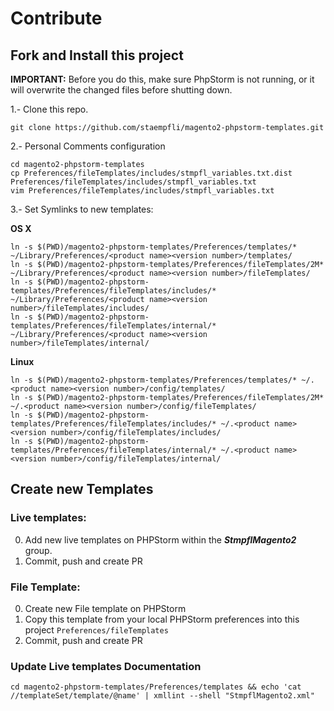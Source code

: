 # Contribute

## Fork and Install this project

**IMPORTANT:** Before you do this, make sure PhpStorm is not running, or it will overwrite the changed files before shutting down.

1.- Clone this repo.

```
git clone https://github.com/staempfli/magento2-phpstorm-templates.git
```

2.- Personal Comments configuration

```
cd magento2-phpstorm-templates
cp Preferences/fileTemplates/includes/stmpfl_variables.txt.dist Preferences/fileTemplates/includes/stmpfl_variables.txt
vim Preferences/fileTemplates/includes/stmpfl_variables.txt
```

3.- Set Symlinks to new templates:
 
**OS X**

```
ln -s $(PWD)/magento2-phpstorm-templates/Preferences/templates/* ~/Library/Preferences/<product name><version number>/templates/
ln -s $(PWD)/magento2-phpstorm-templates/Preferences/fileTemplates/2M* ~/Library/Preferences/<product name><version number>/fileTemplates/
ln -s $(PWD)/magento2-phpstorm-templates/Preferences/fileTemplates/includes/* ~/Library/Preferences/<product name><version number>/fileTemplates/includes/
ln -s $(PWD)/magento2-phpstorm-templates/Preferences/fileTemplates/internal/* ~/Library/Preferences/<product name><version number>/fileTemplates/internal/
```

**Linux**

```
ln -s $(PWD)/magento2-phpstorm-templates/Preferences/templates/* ~/.<product name><version number>/config/templates/
ln -s $(PWD)/magento2-phpstorm-templates/Preferences/fileTemplates/2M* ~/.<product name><version number>/config/fileTemplates/
ln -s $(PWD)/magento2-phpstorm-templates/Preferences/fileTemplates/includes/* ~/.<product name><version number>/config/fileTemplates/includes/
ln -s $(PWD)/magento2-phpstorm-templates/Preferences/fileTemplates/internal/* ~/.<product name><version number>/config/fileTemplates/internal/
```

## Create new Templates

### Live templates:

0. Add new live templates on PHPStorm within the ***StmpflMagento2*** group.
0. Commit, push and create PR

### File Template:

0. Create new File template on PHPStorm
0. Copy this template from your local PHPStorm preferences into this project `Preferences/fileTemplates`
0. Commit, push and create PR

### Update Live templates Documentation

`cd magento2-phpstorm-templates/Preferences/templates && echo 'cat //templateSet/template/@name' | xmllint --shell "StmpflMagento2.xml"`